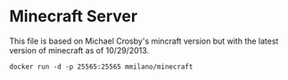 Minecraft Server
===========

This file is based on Michael Crosby's mincraft version
but with the latest version of minecraft as of 10/29/2013.

```
docker run -d -p 25565:25565 mmilano/minecraft
```
